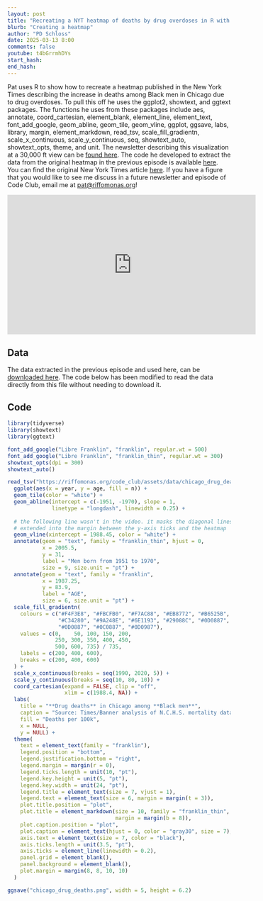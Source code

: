 ```yaml
---
layout: post
title: "Recreating a NYT heatmap of deaths by drug overdoses in R with ggplot2 (CC349)"
blurb: "Creating a heatmap"
author: "PD Schloss"
date: 2025-03-13 8:00
comments: false
youtube: t4bGrrmhDYs
start_hash: 
end_hash: 
---
```


Pat uses R to show how to recreate a heatmap published in the New York Times describing the increase in deaths among Black men in Chicago due to drug overdoses. To pull this off he uses the ggplot2, showtext, and ggtext packages. The functions he uses from these packages include aes, annotate, coord_cartesian, element_blank, element_line, element_text, font_add_google, geom_abline, geom_tile, geom_vline, ggplot, ggsave, labs, library, margin, element_markdown, read_tsv, scale_fill_gradientn, scale_x_continuous, scale_y_continuous, seq, showtext_auto, showtext_opts, theme, and unit. The newsletter describing this visualization at a 30,000 ft view can be [found here](https://shop.riffomonas.org/posts/annotating-heat-maps-to-highlight-effects-of-fentanyl-overdoses-using-the-ggplot2-r-package). The code he developed to extract the data from the original heatmap in the previous episode is available [here](https://www.riffomonas.org/code_club/2025-03-10-fentanyl-extract). You can find the original New York Times article [here](https://www.nytimes.com/2025/01/30/upshot/black-men-overdose-deaths.html). If you have a figure that you would like to see me discuss in a future newsletter and episode of Code Club, email me at pat@riffomonas.org!


<iframe style="margin: 0 auto;display:block;" width="560" height="315" src="https://www.youtube.com/embed/{{ page.youtube }}" frameborder="0" allow="accelerometer; autoplay; encrypted-media; gyroscope; picture-in-picture" allowfullscreen></iframe>

## Data

The data extracted in the previous episode and used here, can be [downloaded here](assets/data/chicago_drug_deaths.tsv). The code below has been modified to read the data directly from this file without needing to download it.


## Code

```R
library(tidyverse)
library(showtext)
library(ggtext)

font_add_google("Libre Franklin", "franklin", regular.wt = 500)
font_add_google("Libre Franklin", "franklin_thin", regular.wt = 300)
showtext_opts(dpi = 300)
showtext_auto()

read_tsv("https://riffomonas.org/code_club/assets/data/chicago_drug_deaths.tsv") %>%
  ggplot(aes(x = year, y = age, fill = n)) +
  geom_tile(color = "white") +
  geom_abline(intercept = c(-1951, -1970), slope = 1,
              linetype = "longdash", linewidth = 0.25) +
  
  # the following line wasn't in the video. it masks the diagonal lines that
  # extended into the margin between the y-axis ticks and the heatmap
  geom_vline(xintercept = 1988.45, color = "white") +
  annotate(geom = "text", family = "franklin_thin", hjust = 0,
           x = 2005.5,
           y = 31,
           label = "Men born from 1951 to 1970",
           size = 9, size.unit = "pt") +
  annotate(geom = "text", family = "franklin",
           x = 1987.25,
           y = 83.9,
           label = "AGE", 
           size = 6, size.unit = "pt") +
  scale_fill_gradientn(
    colours = c("#F4F3E8", "#FBCFB0", "#F7AC88", "#EB8772", "#B6525B",
                "#C34280", "#9A248E", "#6E1193", "#29088C", "#0D0887",
                "#0D0887", "#0C0887", "#0D0987"),
    values = c(0,    50, 100, 150, 200,
               250, 300, 350, 400, 450,
               500, 600, 735) / 735,
    labels = c(200, 400, 600),
    breaks = c(200, 400, 600)
  ) +
  scale_x_continuous(breaks = seq(1990, 2020, 5)) +
  scale_y_continuous(breaks = seq(10, 80, 10)) +
  coord_cartesian(expand = FALSE, clip = "off",
                  xlim = c(1988.4, NA)) +
  labs(
    title = "**Drug deaths** in Chicago among **Black men**",
    caption = "Source: Times/Banner analysis of N.C.H.S. mortality data",
    fill = "Deaths per 100k",
    x = NULL,
    y = NULL) +
  theme(
    text = element_text(family = "franklin"),
    legend.position = "bottom",
    legend.justification.bottom = "right",
    legend.margin = margin(r = 0),
    legend.ticks.length = unit(10, "pt"),
    legend.key.height = unit(5, "pt"),
    legend.key.width = unit(24, "pt"),
    legend.title = element_text(size = 7, vjust = 1),
    legend.text = element_text(size = 6, margin = margin(t = 3)),
    plot.title.position = "plot",
    plot.title = element_markdown(size = 10, family = "franklin_thin",
                                  margin = margin(b = 8)),
    plot.caption.position = "plot",
    plot.caption = element_text(hjust = 0, color = "gray30", size = 7),
    axis.text = element_text(size = 7, color = "black"),
    axis.ticks.length = unit(3.5, "pt"),
    axis.ticks = element_line(linewidth = 0.2),
    panel.grid = element_blank(),
    panel.background = element_blank(),
    plot.margin = margin(8, 8, 10, 10)
  )

ggsave("chicago_drug_deaths.png", width = 5, height = 6.2)
``` 